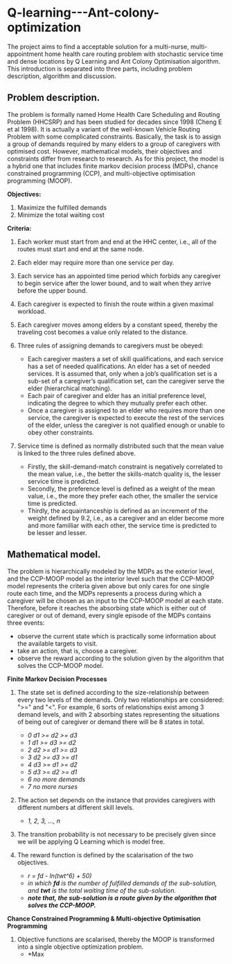 # Q-learning---Ant-colony-optimization
The project aims to find a acceptable solution for a multi-nurse, multi-appointment home health care routing problem with stochastic service time and dense locations by Q Learning and Ant Colony Optimisation algorithm. This introduction is separated into three parts, including problem description, algorithm and discussion.

## Problem description.

The problem is formally named Home Health Care Scheduling and Routing Problem (HHCSRP) and has been studied for decades since 1998 (Cheng E et al 1998). It is actually a variant of the well-known Vehicle Routing Problem with some complicated constraints. Basically, the task is to assign a group of demands required by many elders to a group of caregivers with optimised cost. However, mathematical models, their objectives and constraints differ from research to research. As for this project, the model is a hybrid one that includes finite markov decision process (MDPs), chance constrained programming (CCP), and multi-objective optimisation programming (MOOP).

**Objectives:**
1. Maximize the fulfilled demands
2. Minimize the total waiting cost

**Criteria:**
1. Each worker must start from and end at the HHC center, i.e., all of the routes must start and end at the same node.
2. Each elder may require more than one service per day.
3. Each service has an appointed time period which forbids any caregiver to begin service after the lower bound, and to wait when they arrive before the upper bound.
4. Each caregiver is expected to finish the route within a given maximal workload.
5. Each caregiver moves among elders by a constant speed, thereby the traveling cost becomes a value only related to the distance.
6. Three rules of assigning demands to caregivers must be obeyed:
   - Each caregiver masters a set of skill qualifications, and each service has a set of needed qualifications. An elder has a set of needed services. It is assumed that, only when a job’s qualification set is a sub-set of a caregiver’s qualification set, can the caregiver serve the elder (hierarchical matching).
   - Each pair of caregiver and elder has an initial preference level, indicating the degree to which they mutually prefer each other.
   - Once a caregiver is assigned to an elder who requires more than one service, the caregiver is expected to execute the rest of the services of the elder, unless the caregiver is not qualified enough or unable to obey other constraints.
    
7. Service time is defined as normally distributed such that the mean value is linked to the three rules defined above.
   - Firstly, the skill-demand-match constraint is negatively correlated to the mean value, i.e., the better the skills-match quality is, the lesser service time is predicted.
   - Secondly, the preference level is defined as a weight of the mean value, i.e., the more they prefer each other, the smaller the service time is predicted.
   - Thirdly, the acquaintanceship is defined as an increment of the weight defined by 9.2, i.e., as a caregiver and an elder become more and more familliar with each other, the service time is predicted to be lesser and lesser.

## Mathematical model.

The problem is hierarchically modeled by the MDPs as the exterior level, and the CCP-MOOP model as the interior level such that the CCP-MOOP model represents the criteria given above but only cares for one single route each time, and the MDPs represents a process during which a caregiver will be chosen as an input to the CCP-MOOP model at each state. Therefore, before it reaches the absorbing state which is either out of caregiver or out of demand, every single episode of the MDPs contains three events: 
   - observe the current state which is practically some information about the available targets to visit.
   - take an action, that is, choose a caregiver.
   - observe the reward according to the solution given by the algorithm that solves the CCP-MOOP model.

**Finite Markov Decision Processes**
1. The state set is defined according to the size-relationship between every two levels of the demands. Only two relationships are considered: ">=" and "<". For example, 6 sorts of relationships exist among 3 demand levels, and with 2 absorbing states representing the situations of being out of caregiver or demand there will be 8 states in total.
   - *0 d1 >= d2 >= d3*
   - *1 d1 >= d3 >= d2*
   - *2 d2 >= d1 >= d3*
   - *3 d2 >= d3 >= d1*
   - *4 d3 >= d1 >= d2*
   - *5 d3 >= d2 >= d1*
   - *6 no more demands*
   - *7 no more nurses*

2. The action set depends on the instance that provides caregivers with different numbers at different skill levels.
   - *1, 2, 3, ..., n*
   
3. The transition probability is not necessary to be precisely given since we will be applying Q Learning which is model free.

4. The reward function is defined by the scalarisation of the two objectives. 
   - *r = fd - ln(twt^6) + 50)*
   - *in which **fd** is the number of fulfilled demands of the sub-solution, and **twt** is the total waiting time of the sub-solution.*
   - ***note that, the sub-solution is a route given by the algorithm that solves the CCP-MOOP.***
   
**Chance Constrained Programming & Multi-objective Optimisation Programming**
1. Objective functions are scalarised, thereby the MOOP is transformed into a single objective optimization problem.
   - *Max 
